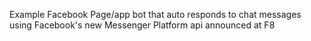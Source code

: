 Example Facebook Page/app bot that auto responds to chat messages using Facebook's new Messenger Platform api announced at F8
